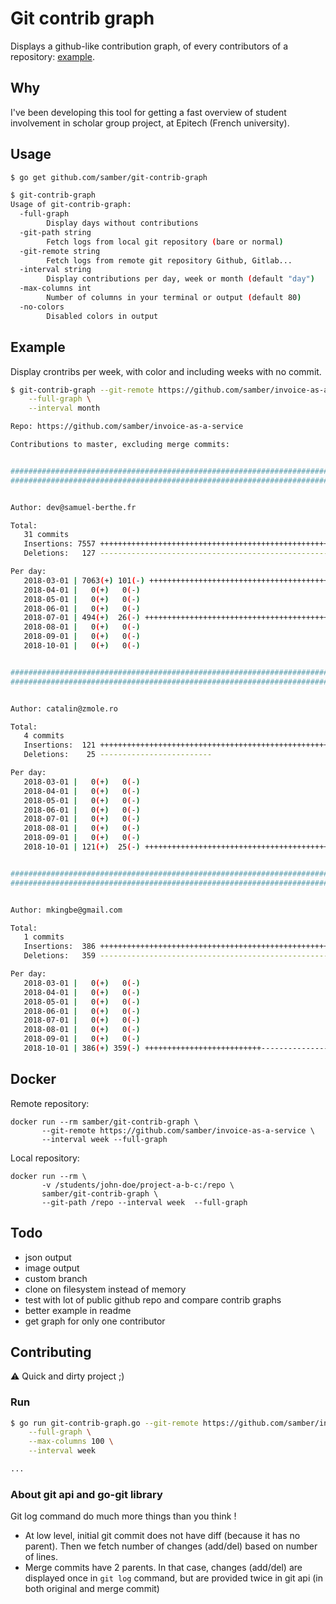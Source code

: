 # Git contrib graph

Displays a github-like contribution graph, of every contributors of a repository: [example](https://github.com/moby/moby).

## Why

I've been developing this tool for getting a fast overview of student involvement in scholar group project, at Epitech (French university).

## Usage

```sh
$ go get github.com/samber/git-contrib-graph

$ git-contrib-graph
Usage of git-contrib-graph:
  -full-graph
    	Display days without contributions
  -git-path string
    	Fetch logs from local git repository (bare or normal)
  -git-remote string
    	Fetch logs from remote git repository Github, Gitlab...
  -interval string
    	Display contributions per day, week or month (default "day")
  -max-columns int
    	Number of columns in your terminal or output (default 80)
  -no-colors
    	Disabled colors in output
```

## Example

Display crontribs per week, with color and including weeks with no commit.

```sh
$ git-contrib-graph --git-remote https://github.com/samber/invoice-as-a-service \
	--full-graph \
	--interval month

Repo: https://github.com/samber/invoice-as-a-service

Contributions to master, excluding merge commits:


################################################################################
################################################################################


Author: dev@samuel-berthe.fr

Total:
   31 commits
   Insertions: 7557 ++++++++++++++++++++++++++++++++++++++++++++++++++++++++++++
   Deletions:   127 ------------------------------------------------------------

Per day:
   2018-03-01 | 7063(+) 101(-) +++++++++++++++++++++++++++++++++++++++++++++++++-
   2018-04-01 |   0(+)   0(-)
   2018-05-01 |   0(+)   0(-)
   2018-06-01 |   0(+)   0(-)
   2018-07-01 | 494(+)  26(-) ++++++++++++++++++++++++++++++++++++++++++++++++---
   2018-08-01 |   0(+)   0(-)
   2018-09-01 |   0(+)   0(-)
   2018-10-01 |   0(+)   0(-)


################################################################################
################################################################################


Author: catalin@zmole.ro

Total:
   4 commits
   Insertions:  121 ++++++++++++++++++++++++++++++++++++++++++++++++++++++++++++
   Deletions:    25 -------------------------

Per day:
   2018-03-01 |   0(+)   0(-)
   2018-04-01 |   0(+)   0(-)
   2018-05-01 |   0(+)   0(-)
   2018-06-01 |   0(+)   0(-)
   2018-07-01 |   0(+)   0(-)
   2018-08-01 |   0(+)   0(-)
   2018-09-01 |   0(+)   0(-)
   2018-10-01 | 121(+)  25(-) +++++++++++++++++++++++++++++++++++++++++---------


################################################################################
################################################################################


Author: mkingbe@gmail.com

Total:
   1 commits
   Insertions:  386 ++++++++++++++++++++++++++++++++++++++++++++++++++++++++++++
   Deletions:   359 ------------------------------------------------------------

Per day:
   2018-03-01 |   0(+)   0(-)
   2018-04-01 |   0(+)   0(-)
   2018-05-01 |   0(+)   0(-)
   2018-06-01 |   0(+)   0(-)
   2018-07-01 |   0(+)   0(-)
   2018-08-01 |   0(+)   0(-)
   2018-09-01 |   0(+)   0(-)
   2018-10-01 | 386(+) 359(-) ++++++++++++++++++++++++++------------------------

```

## Docker

Remote repository:

```
docker run --rm samber/git-contrib-graph \
       --git-remote https://github.com/samber/invoice-as-a-service \
       --interval week --full-graph
```

Local repository:

```
docker run --rm \
       -v /students/john-doe/project-a-b-c:/repo \
       samber/git-contrib-graph \
       --git-path /repo --interval week  --full-graph
```

## Todo

- json output
- image output
- custom branch
- clone on filesystem instead of memory
- test with lot of public github repo and compare contrib graphs
- better example in readme
- get graph for only one contributor

## Contributing

⚠ Quick and dirty project ;)

### Run

```sh
$ go run git-contrib-graph.go --git-remote https://github.com/samber/invoice-as-a-service \
	--full-graph \
	--max-columns 100 \
	--interval week

...
```

### About git api and go-git library

Git log command do much more things than you think !

- At low level, initial git commit does not have diff (because it has no parent). Then we fetch number of changes (add/del) based on number of lines.
- Merge commits have 2 parents. In that case, changes (add/del) are displayed once in `git log` command, but are provided twice in git api (in both original and merge commit)
